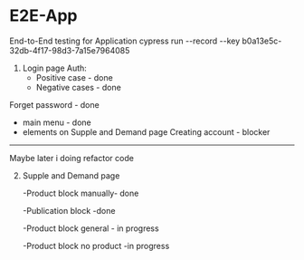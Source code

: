 # E2E-App
End-to-End testing for Application
cypress run --record --key b0a13e5c-32db-4f17-98d3-7a15e7964085
1. Login page
   Auth:
   - Positive case - done
   - Negative cases - done
 
 Forget password - done
  -  main menu  - done
   - elements on Supple and Demand page
 Creating account - blocker
 -------
 Maybe later i doing refactor code
 
 2. Supple and Demand page 
    
    -Product block manually- done

    -Publication block -done
    
    
     -Product block general - in progress
     
      -Product block no product -in progress